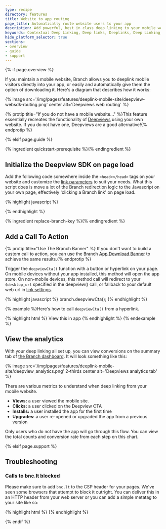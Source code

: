 ```yaml
---
type: recipe
directory: features
title: Website to app routing
page_title: Automatically route website users to your app
description: Add powerful, best in class deep linking to your mobile website.
keywords: Contextual Deep Linking, Deep links, Deeplinks, Deep Linking, Deeplinking, Deferred Deep Linking, Deferred Deeplinking, Google App Indexing, Google App Invites, Apple Universal Links, Apple Spotlight Search, Facebook App Links, AppLinks, Deepviews, Deep views
hide_platform_selector: true
sections:
- overview
- guide
- support
---
```


{% if page.overview %}

If you maintain a mobile website, Branch allows you to deeplink mobile visitors directly into your app, or easily and automatically give them the option of downloading it. Here's a diagram that describes how it works:

{% image src='/img/pages/features/deeplink-mobile-site/deepview-websdk-routing.png' center alt='Deepviews web routing' %}

{% protip title="If you do not have a mobile website..." %}This feature essentially recreates the functionality of [Deepviews]({{base.url}}/features/deepviews) using your own website. If you do not have one, Deepviews are a good alternative!{% endprotip %}

{% elsif page.guide %}

{% ingredient quickstart-prerequisite %}{% endingredient %}

## Initialize the Deepview SDK on page load

Add the following code somewhere inside the `<head></head>` tags on your website and customize the [link parameters]({{base.url}}/getting-started/link-configuration) to suit your needs. What this script does is move a lot of the Branch redirection logic to the Javascript on your own page, effectively 'clicking a Branch link' on page load.

{% highlight javascript %}
<script type="text/javascript">
// load the Branch SDK file
{% ingredient web-sdk-initialization %}{% endingredient %}
// define the deepview structure
branch.deepview(
    {
      'channel': 'mobile_web',
      'feature': 'deepview',
      data : {
        '$deeplink_path': 'page/1234',
        'user_profile': '7890',
        'page_id': '1234',
        'custom_data': 1234
      }
    },
    {
      'open_app': true
    }
);
</script>
{% endhighlight %}

{% ingredient replace-branch-key %}{% endingredient %}

## Add a Call To Action

{% protip title="Use The Branch Banner" %} If you don't want to build a custom call to action, you can use the Branch [App Download Banner]({{base.url}}/features/app-download-banner) to achieve the same results.{% endprotip %}

Trigger the `deepviewCta()` function with a button or hyperlink on your page. On mobile devices without your app installed, this method will open the app store. On non-mobile devices, this method call will redirect to your `$desktop_url` specified in the deepview() call, or fallback to your default web url in [link settings](https://dashboard.branch.io/#/settings/link).


{% highlight javascript %}
branch.deepviewCta();
{% endhighlight %}

{% example %}Here's how to call `deepviewCta()` from a hyperlink.

{% highlight html %}
<a id='downloadapp' onclick='branch.deepviewCta()'>View this in app</a>
{% endhighlight %}
{% endexample %}

## View the analytics

With your deep linking all set up, you can view conversions on the summary tab of [the Branch dashboard](https://dashboard.branch.io). It will look something like this:

{% image src='/img/pages/features/deeplink-mobile-site/deepview_analytics.png' 2-thirds center alt='Deepviews analytics tab' %}

There are various metrics to understand when deep linking from your mobile website.

- **Views:** a user viewed the mobile site.
- **Clicks:** a user clicked on the Deepview CTA
- **Installs:** a user installed the app for the first time
- **Upgrades:** a user re-opened or upgraded the app from a previous version

Only users who do not have the app will go through this flow. You can view the total counts and conversion rate from each step on this chart.

{% elsif page.support %}

## Troubleshooting

### Calls to bnc.lt blocked

Please make sure to add `bnc.lt` to the CSP header for your pages. We've seen some browsers that attempt to block it outright. You can deliver this in an HTTP header from your web server or you can add a simple metatag to your site like so:

{% highlight html %}
<meta http-equiv="Content-Security-Policy" content="default-src https://bnc.lt; child-src 'none'; object-src 'none'"> 
{% endhighlight %}

{% endif %}